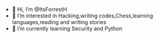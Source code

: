 - 👋 Hi, I’m @ItsForrestH
- 👀 I’m interested in Hacking,writing codes,Chess,learning languages,reading and writing stories
- 🌱 I’m currently learning Security and Python

<!---
ItsForrestH/ItsForrestH is a ✨ special ✨ repository because its `README.md` (this file) appears on your GitHub profile.
You can click the Preview link to take a look at your changes.
--->
